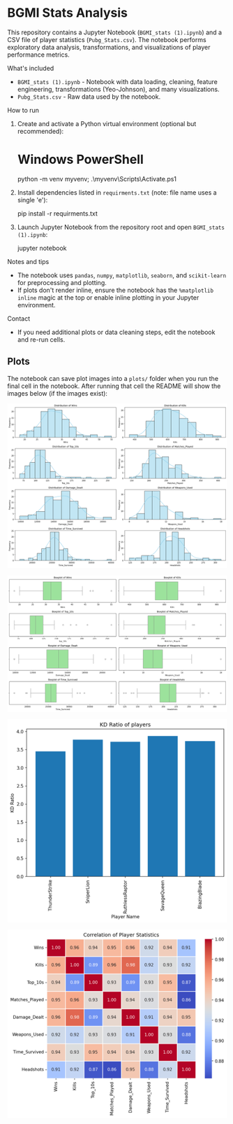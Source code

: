 # BGMI Stats Analysis

This repository contains a Jupyter Notebook (`BGMI_stats (1).ipynb`) and a CSV file of player statistics (`Pubg_Stats.csv`). The notebook performs exploratory data analysis, transformations, and visualizations of player performance metrics.

What's included
- `BGMI_stats (1).ipynb` - Notebook with data loading, cleaning, feature engineering, transformations (Yeo-Johnson), and many visualizations.
- `Pubg_Stats.csv` - Raw data used by the notebook.

How to run
1. Create and activate a Python virtual environment (optional but recommended):

   # Windows PowerShell
   python -m venv myvenv; .\myvenv\Scripts\Activate.ps1

2. Install dependencies listed in `requirments.txt` (note: file name uses a single 'e'):

   pip install -r requirments.txt

3. Launch Jupyter Notebook from the repository root and open `BGMI_stats (1).ipynb`:

   jupyter notebook

Notes and tips
- The notebook uses `pandas`, `numpy`, `matplotlib`, `seaborn`, and `scikit-learn` for preprocessing and plotting.
- If plots don't render inline, ensure the notebook has the `%matplotlib inline` magic at the top or enable inline plotting in your Jupyter environment.

Contact
- If you need additional plots or data cleaning steps, edit the notebook and re-run cells.

Plots
-----

The notebook can save plot images into a `plots/` folder when you run the final cell in the notebook. After running that cell the README will show the images below (if the images exist):

![Histograms](plots/histograms.png)

![Boxplots](plots/boxplots.png)

![KD Ratio Top 5](plots/kd_ratio_top5.png)

![Correlation Heatmap](plots/correlation_heatmap.png)

